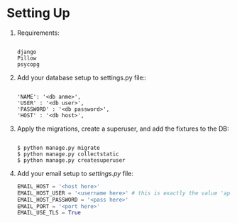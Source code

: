 # Setting Up 

1. Requirements:

    ``` setup 
    
    django
    Pillow
    psycopg
    
    ```
2. Add your database setup to settings.py file::

    ``` setup 
    
    'NAME': '<db anme>',
    'USER' : '<db user>',
    'PASSWORD' : '<db password>',
    'HOST' : '<db host>',
    
    ```
       
3. Apply the migrations, create a superuser, and add the fixtures to the DB:

    ``` setup 
    
    $ python manage.py migrate
    $ python manage.py collectstatic
    $ python manage.py createsuperuser
    
    ```
    
4. Add your email setup to *settings.py* file:

    ```python
    EMAIL_HOST = '<host here>'
    EMAIL_HOST_USER = '<username here>' # this is exactly the value 'apikey'
    EMAIL_HOST_PASSWORD = '<pass here>'
    EMAIL_PORT = '<port here>'
    EMAIL_USE_TLS = True
    ```
